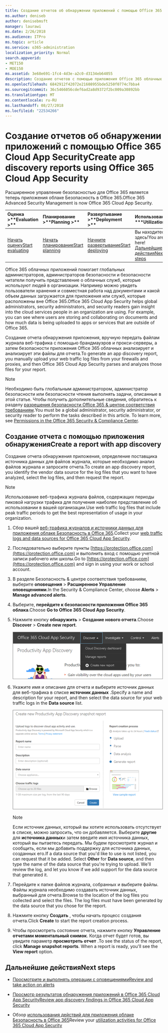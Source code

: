 ```yaml
---
title: Создание отчетов об обнаружении приложений с помощью Office 365 Cloud App Security
ms.author: deniseb
author: denisebmsft
manager: laurawi
ms.date: 2/26/2018
ms.audience: ITPro
ms.topic: article
ms.service: o365-administration
localization_priority: Normal
search.appverid:
- MET150
- MOE150
ms.assetid: 3e68e691-1fc4-4d3e-a2c0-d3134eb64055
description: Создание отчетов с помощью приложения Office 365 облачных безопасности, которая позволяет понять, как пользователи в вашей организации с помощью Office 365 и другие приложения.
ms.openlocfilehash: 6842912f42072e21608955bde5250f0774c7bba4
ms.sourcegitcommit: 36c5466056cdef6ad2a8d9372f2bc009a30892bb
ms.translationtype: MT
ms.contentlocale: ru-RU
ms.lasthandoff: 08/27/2018
ms.locfileid: "22534266"
---
```

# <a name="create-app-discovery-reports-using-office-365-cloud-app-security"></a><span data-ttu-id="3b493-103">Создание отчетов об обнаружении приложений с помощью Office 365 Cloud App Security</span><span class="sxs-lookup"><span data-stu-id="3b493-103">Create app discovery reports using Office 365 Cloud App Security</span></span>

<span data-ttu-id="3b493-104">Расширенное управление безопасностью для Office 365 является теперь приложения облаке Безопасность в Office 365.</span><span class="sxs-lookup"><span data-stu-id="3b493-104">Office 365 Advanced Security Management is now Office 365 Cloud App Security.</span></span>
  
|<span data-ttu-id="3b493-105">Оценка **\>**</span><span class="sxs-lookup"><span data-stu-id="3b493-105">****Evaluation** \>**</span></span>|<span data-ttu-id="3b493-106">Планирование **\>**</span><span class="sxs-lookup"><span data-stu-id="3b493-106">****Planning** \>**</span></span>|<span data-ttu-id="3b493-107">Развертывание **\>**</span><span class="sxs-lookup"><span data-stu-id="3b493-107">****Deployment** \>**</span></span>|<span data-ttu-id="3b493-108">Использование \*\*\*</span><span class="sxs-lookup"><span data-stu-id="3b493-108">****Utilization****</span></span>|
|:-----|:-----|:-----|:-----|
|[<span data-ttu-id="3b493-109">Начать оценку</span><span class="sxs-lookup"><span data-stu-id="3b493-109">Start evaluating</span></span>](office-365-cas-overview.md) <br/> |[<span data-ttu-id="3b493-110">Начать планирование</span><span class="sxs-lookup"><span data-stu-id="3b493-110">Start planning</span></span>](get-ready-for-office-365-cas.md) <br/> |[<span data-ttu-id="3b493-111">Начните развертывание</span><span class="sxs-lookup"><span data-stu-id="3b493-111">Start deploying</span></span>](turn-on-office-365-cas.md) <br/> |<span data-ttu-id="3b493-112">Вы находитесь здесь!</span><span class="sxs-lookup"><span data-stu-id="3b493-112">You are here!</span></span>  <br/> [<span data-ttu-id="3b493-113">Дальнейшие действия</span><span class="sxs-lookup"><span data-stu-id="3b493-113">Next steps</span></span>](#next-steps) <br/> |
   
<span data-ttu-id="3b493-p101">Office 365 облачных приложений помогает глобальных администраторов, администраторов безопасности и безопасности читатели получить представление о облачных служб, которые используют людей в организации. Например можно увидеть пользователи хранения и совместная работа над документами и какой объем данных загружается для приложения или служб, которые расположены вне Office 365.</span><span class="sxs-lookup"><span data-stu-id="3b493-p101">Office 365 Cloud App Security helps global administrators, security administrators, and security readers gain insight into the cloud services people in an organization are using. For example, you can see where users are storing and collaborating on documents and how much data is being uploaded to apps or services that are outside of Office 365.</span></span>
  
<span data-ttu-id="3b493-116">Создание отчета обнаружения приложения, вручную передать файлам журнала веб-трафика с помощью брандмауэров и прокси-серверы, а затем безопасности приложения Office 365 облачных анализирует и анализирует эти файлы для отчета.</span><span class="sxs-lookup"><span data-stu-id="3b493-116">To generate an app discovery report, you manually upload your web traffic log files from your firewalls and proxies, and then Office 365 Cloud App Security parses and analyzes those files for your report.</span></span>
  
> [!NOTE]
> <span data-ttu-id="3b493-p102">Необходимо быть глобальным администратором, администратор безопасности или безопасности чтения выполнять задачи, описанные в этой статье. Чтобы получить дополнительные сведения, обратитесь к разделу [разрешения безопасности Office 365 &amp; центре соответствия требованиям](permissions-in-the-security-and-compliance-center.md).</span><span class="sxs-lookup"><span data-stu-id="3b493-p102">You must be a global administrator, security administrator, or security reader to perform the tasks described in this article. To learn more, see [Permissions in the Office 365 Security &amp; Compliance Center](permissions-in-the-security-and-compliance-center.md).</span></span> 
  
## <a name="create-a-report-with-app-discovery"></a><span data-ttu-id="3b493-119">Создание отчета с помощью приложения обнаружения</span><span class="sxs-lookup"><span data-stu-id="3b493-119">Create a report with app discovery</span></span>

<span data-ttu-id="3b493-120">Создание отчета обнаружения приложения, определение поставщика источника данных для файлов журнала, которые необходимо анализ файлов журнала и запросите отчета.</span><span class="sxs-lookup"><span data-stu-id="3b493-120">To create an app discovery report, you identify the vendor data source for the log files that you want to have analyzed, select the log files, and then request the report.</span></span>
  
> [!NOTE]
> <span data-ttu-id="3b493-121">Использование веб-трафика журнала файлов, содержащих периоды пиковой нагрузки трафика для получения наиболее представление об использовании в вашей организации.</span><span class="sxs-lookup"><span data-stu-id="3b493-121">Use web traffic log files that include peak traffic periods to get the best representation of usage in your organization.</span></span> 
  
1. <span data-ttu-id="3b493-122">Сбор вашей [веб-трафика журналов и источники данных для приложения облаке Безопасность в Office 365](web-traffic-logs-and-data-sources-for-ocas.md).</span><span class="sxs-lookup"><span data-stu-id="3b493-122">Collect your [web traffic logs and data sources for Office 365 Cloud App Security](web-traffic-logs-and-data-sources-for-ocas.md).</span></span>
    
2. <span data-ttu-id="3b493-123">Последовательно выберите пункты [https://protection.office.com](https://protection.office.com) и выполнить вход с помощью учетной записи рабочего или школы.</span><span class="sxs-lookup"><span data-stu-id="3b493-123">Go to [https://protection.office.com](https://protection.office.com) and sign in using your work or school account.</span></span> 
    
3. <span data-ttu-id="3b493-124">В разделе Безопасность &amp; центре соответствия требованиям, выберите **оповещения** \> **Расширенное Управление оповещениями**.</span><span class="sxs-lookup"><span data-stu-id="3b493-124">In the Security &amp; Compliance Center, choose **Alerts** \> **Manage advanced alerts**.</span></span>
    
4. <span data-ttu-id="3b493-125">Выберите, **перейдите к безопасности приложения Office 365 облака**.</span><span class="sxs-lookup"><span data-stu-id="3b493-125">Choose **Go to Office 365 Cloud App Security**.</span></span>
    
5. <span data-ttu-id="3b493-126">Нажмите кнопку **обнаружить** \> **Создание нового отчета**.</span><span class="sxs-lookup"><span data-stu-id="3b493-126">Choose **Discover** \> **Create new report**.</span></span>
    
    ![На портале Office 365 CAS выберите обнаружения](media/73b5299f-94b5-49dd-a00f-154d188eb2c5.png)
  
6. <span data-ttu-id="3b493-128">Укажите имя и описание для отчета и выберите источник данных для веб-трафика в списке **источник данных** .</span><span class="sxs-lookup"><span data-stu-id="3b493-128">Specify a name and description for your report, and then select the data source for your web traffic logs in the **Data source** list.</span></span> 
    
    ![В O365 сервера клиентского доступа, нажмите кнопку обнаружить \> создать новый отчет](media/22e660f0-5eb2-49fa-9fea-f88a5809a07b.png)
  
    > [!NOTE]
    > <span data-ttu-id="3b493-p103">Если источник данных, который вы хотите использовать отсутствует в списке, можно запросить, что он добавляется. Выберите **другие** для **источника данных**и затем введите имя источника данных, который вы пытаетесь передать. Мы будем просмотрите журнал и сообщить, если мы добавить поддержку для источника данных, созданных его.</span><span class="sxs-lookup"><span data-stu-id="3b493-p103">If a data source that you'd like to use is not listed, you can request that it be added. Select **Other** for **Data source**, and then type the name of the data source that you're trying to upload. We'll review the log, and let you know if we add support for the data source that generated it.</span></span> 
  
7. <span data-ttu-id="3b493-p104">Перейдите к папке файлов журнала, собранных и выберите файлы. Файлы журнала необходимо создавать источник данных, выбранный для отчета.</span><span class="sxs-lookup"><span data-stu-id="3b493-p104">Browse to the location of the log files you collected and select the files. The log files must have been generated by the data source that you chose for the report.</span></span>
    
8. <span data-ttu-id="3b493-135">Нажмите кнопку **Создать** , чтобы начать процесс создания отчета.</span><span class="sxs-lookup"><span data-stu-id="3b493-135">Click **Create** to start the report creation process.</span></span> 
    
9. <span data-ttu-id="3b493-p105">Чтобы просмотреть состояние отчета, нажмите кнопку **Управление отчетами моментальный снимок**. Когда отчет будет готов, вы увидите параметр **просмотреть отчет** .</span><span class="sxs-lookup"><span data-stu-id="3b493-p105">To see the status of the report, click **Manage snapshot reports**. When a report is ready, you'll see the **View report** option.</span></span> 
    
## <a name="next-steps"></a><span data-ttu-id="3b493-138">Дальнейшие действия</span><span class="sxs-lookup"><span data-stu-id="3b493-138">Next steps</span></span>

- [<span data-ttu-id="3b493-139">Просмотрите и выполнять операции с оповещениями</span><span class="sxs-lookup"><span data-stu-id="3b493-139">Review and take action on alerts</span></span>](review-office-365-cas-alerts.md)
    
- [<span data-ttu-id="3b493-140">Просмотр результатов обнаружения приложений в Office 365 Cloud App Security</span><span class="sxs-lookup"><span data-stu-id="3b493-140">Review app discovery findings in Office 365 Cloud App Security</span></span>](review-app-discovery-findings-in-ocas.md)
    
- <span data-ttu-id="3b493-141">Обзор [использования действий для приложения облаке Безопасность в Office 365](utilization-activities-for-ocas.md)</span><span class="sxs-lookup"><span data-stu-id="3b493-141">Review your [utilization activities for Office 365 Cloud App Security](utilization-activities-for-ocas.md)</span></span>
    

